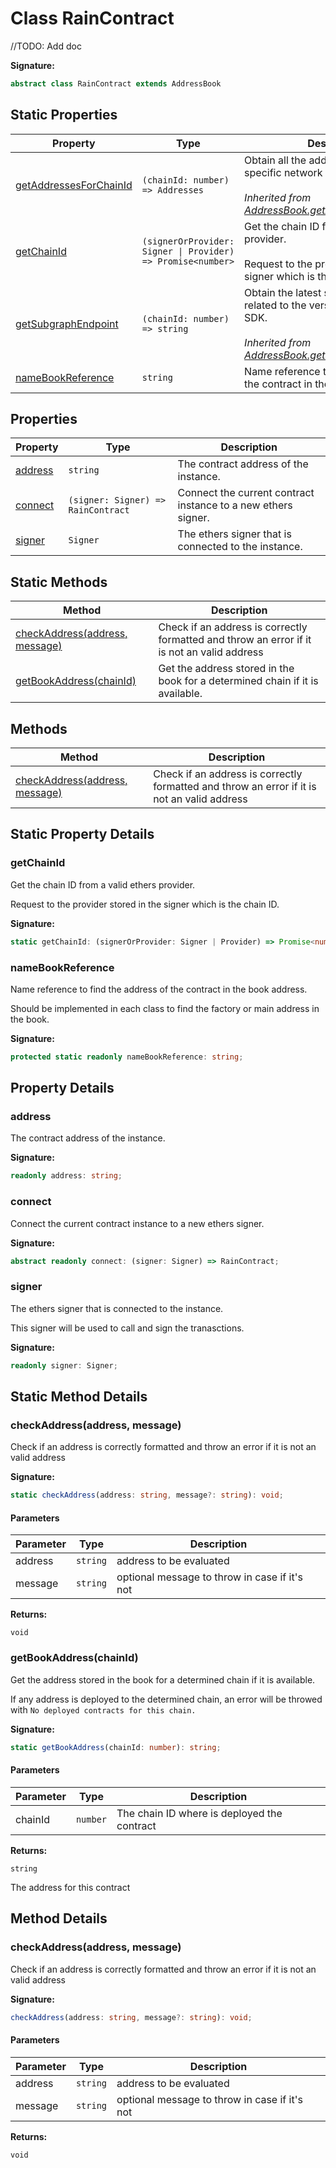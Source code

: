 
# Class RainContract

//TODO: Add doc

<b>Signature:</b>

```typescript
abstract class RainContract extends AddressBook 
```

## Static Properties

|  Property | Type | Description |
|  --- | --- | --- |
|  [getAddressesForChainId](./addressbook.md#getAddressesForChainId-property-static) | `(chainId: number) => Addresses` | Obtain all the addresses deployed in a specific network with a chain ID.<br></br>*Inherited from [AddressBook.getAddressesForChainId](./addressbook.md#getAddressesForChainId-property-static)* |
|  [getChainId](./raincontract.md#getChainId-property-static) | `(signerOrProvider: Signer \| Provider) => Promise<number>` | Get the chain ID from a valid ethers provider.<br></br>Request to the provider stored in the signer which is the chain ID. |
|  [getSubgraphEndpoint](./addressbook.md#getSubgraphEndpoint-property-static) | `(chainId: number) => string` | Obtain the latest subgraph endpoint related to the version that use the SDK.<br></br>*Inherited from [AddressBook.getSubgraphEndpoint](./addressbook.md#getSubgraphEndpoint-property-static)* |
|  [nameBookReference](./raincontract.md#nameBookReference-property-static) | `string` | Name reference to find the address of the contract in the book address. |

## Properties

|  Property | Type | Description |
|  --- | --- | --- |
|  [address](./raincontract.md#address-property) | `string` | The contract address of the instance. |
|  [connect](./raincontract.md#connect-property) | `(signer: Signer) => RainContract` | Connect the current contract instance to a new ethers signer. |
|  [signer](./raincontract.md#signer-property) | `Signer` | The ethers signer that is connected to the instance. |

## Static Methods

|  Method | Description |
|  --- | --- |
|  [checkAddress(address, message)](./raincontract.md#checkAddress-method-static-1) | Check if an address is correctly formatted and throw an error if it is not an valid address |
|  [getBookAddress(chainId)](./raincontract.md#getBookAddress-method-static-1) | Get the address stored in the book for a determined chain if it is available. |

## Methods

|  Method | Description |
|  --- | --- |
|  [checkAddress(address, message)](./raincontract.md#checkAddress-method-1) | Check if an address is correctly formatted and throw an error if it is not an valid address |

## Static Property Details

<a id="getChainId-property-static"></a>

### getChainId

Get the chain ID from a valid ethers provider.

Request to the provider stored in the signer which is the chain ID.

<b>Signature:</b>

```typescript
static getChainId: (signerOrProvider: Signer | Provider) => Promise<number>;
```

<a id="nameBookReference-property-static"></a>

### nameBookReference

Name reference to find the address of the contract in the book address.

Should be implemented in each class to find the factory or main address in the book.

<b>Signature:</b>

```typescript
protected static readonly nameBookReference: string;
```

## Property Details

<a id="address-property"></a>

### address

The contract address of the instance.

<b>Signature:</b>

```typescript
readonly address: string;
```

<a id="connect-property"></a>

### connect

Connect the current contract instance to a new ethers signer.

<b>Signature:</b>

```typescript
abstract readonly connect: (signer: Signer) => RainContract;
```

<a id="signer-property"></a>

### signer

The ethers signer that is connected to the instance.

This signer will be used to call and sign the tranasctions.

<b>Signature:</b>

```typescript
readonly signer: Signer;
```

## Static Method Details

<a id="checkAddress-method-static-1"></a>

### checkAddress(address, message)

Check if an address is correctly formatted and throw an error if it is not an valid address

<b>Signature:</b>

```typescript
static checkAddress(address: string, message?: string): void;
```

#### Parameters

|  Parameter | Type | Description |
|  --- | --- | --- |
|  address | `string` | address to be evaluated |
|  message | `string` | optional message to throw in case if it's not |

<b>Returns:</b>

`void`

<a id="getBookAddress-method-static-1"></a>

### getBookAddress(chainId)

Get the address stored in the book for a determined chain if it is available.

If any address is deployed to the determined chain, an error will be throwed with `No deployed contracts for this chain.`

<b>Signature:</b>

```typescript
static getBookAddress(chainId: number): string;
```

#### Parameters

|  Parameter | Type | Description |
|  --- | --- | --- |
|  chainId | `number` | The chain ID where is deployed the contract |

<b>Returns:</b>

`string`

The address for this contract

## Method Details

<a id="checkAddress-method-1"></a>

### checkAddress(address, message)

Check if an address is correctly formatted and throw an error if it is not an valid address

<b>Signature:</b>

```typescript
checkAddress(address: string, message?: string): void;
```

#### Parameters

|  Parameter | Type | Description |
|  --- | --- | --- |
|  address | `string` | address to be evaluated |
|  message | `string` | optional message to throw in case if it's not |

<b>Returns:</b>

`void`


